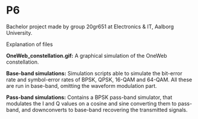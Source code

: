# P6
Bachelor project made by group 20gr651 at Electronics &amp; IT, Aalborg University.

Explanation of files

<b>OneWeb_constellation.gif:</b> A graphical simulation of the OneWeb constellation.

<b>Base-band simulations:</b> Simulation scripts able to simulate the bit-error rate and symbol-error rates of BPSK, QPSK, 16-QAM and 64-QAM. All these are run in base-band, omitting the waveform modulation part.

<b>Pass-band simulations:</b> Contains a BPSK pass-band simulator, that modulates the I and Q values on a cosine and sine converting them to pass-band, and downconverts to base-band recovering the transmitted signals.
